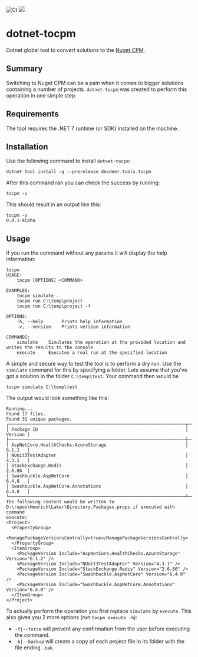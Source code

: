 ![CI](https://github.com/devdeer/dotnet-tocpm/actions/workflows/main.yaml/badge.svg)
![](https://img.shields.io/nuget/v/devdeer.tools.tocpm)

# dotnet-tocpm

Dotnet global tool to convert solutions to the [Nuget CPM](https://devblogs.microsoft.com/nuget/introducing-central-package-management/).

## Summary

Switching to Nuget CPM can be a pain when it comes to bigger solutions containing a number of projects. `dotnet-tocpm` was created to perform this operation in one simple step.

## Requirements

The tool requires the .NET 7 runtime (or SDK) installed on the machine.

## Installation

Use the following command to install `dotnet-tocpm`:

```shell
dotnet tool install -g --prerelease devdeer.tools.tocpm
```

After this command ran you can check the success by running:

```shell
tocpm -v
```

This should result in an output like this:

```shell
tocpm -v
0.0.1-alpha
```

## Usage

If you run the command without any params it will display the help information:

```shell
tocpm
USAGE:
    tocpm [OPTIONS] <COMMAND>

EXAMPLES:
    tocpm simulate .
    tocpm run C:\temp\project
    tocpm run C:\temp\project -f

OPTIONS:
    -h, --help       Prints help information
    -v, --version    Prints version information

COMMANDS:
    simulate    Simulates the operation at the provided location and writes the results to the console
    execute     Executes a real run at the specified location

```

A simple and secure way to test the tool is to perform a dry run. Use the `simulate` command for this by specifying a folder. Lets assume that you've got a solution in the folder `C:\temp\test`. Your command then would be

```shell
tocpm simulate C:\temp\test
```

The output would look something like this:

```shell
Running...
Found 17 files.
Found 31 unique packages.
┌───────────────────────────────────────────────────────────────────┬─────────┐
│ Package ID                                                        │ Version │
├───────────────────────────────────────────────────────────────────┼─────────┤
│ AspNetCore.HealthChecks.AzureStorage                              │ 6.1.2   │
│ NUnit3TestAdapter                                                 │ 4.3.1   │
│ StackExchange.Redis                                               │ 2.6.86  │
│ Swashbuckle.AspNetCore                                            │ 6.4.0   │
│ Swashbuckle.AspNetCore.Annotations                                │ 6.4.0   │
└───────────────────────────────────────────────────────────────────┴─────────┘
The following content would be written to D:\repos\Heurich\Laker\Directory.Packages.props if executed with command
execute:
<Project>
  <PropertyGroup>
    <ManagePackageVersionsCentrally>true</ManagePackageVersionsCentrally>
  </PropertyGroup>
  <ItemGroup>
    <PackageVersion Include="AspNetCore.HealthChecks.AzureStorage" Version="6.1.2" />
    <PackageVersion Include="NUnit3TestAdapter" Version="4.3.1" />
    <PackageVersion Include="StackExchange.Redis" Version="2.6.86" />
    <PackageVersion Include="Swashbuckle.AspNetCore" Version="6.4.0" />
    <PackageVersion Include="Swashbuckle.AspNetCore.Annotations" Version="6.4.0" />
  </ItemGroup>
</Project>
```

To actually perform the operation you first replace `simulate` by `execute`. This also gives you 2 more options (run `tocpm execute -h`):

- `-f|--force` will prevent any confirmation from the user before executing the command.
- `-b|--backup` will create a copy of each project file in its folder with the file ending `.bak`.
